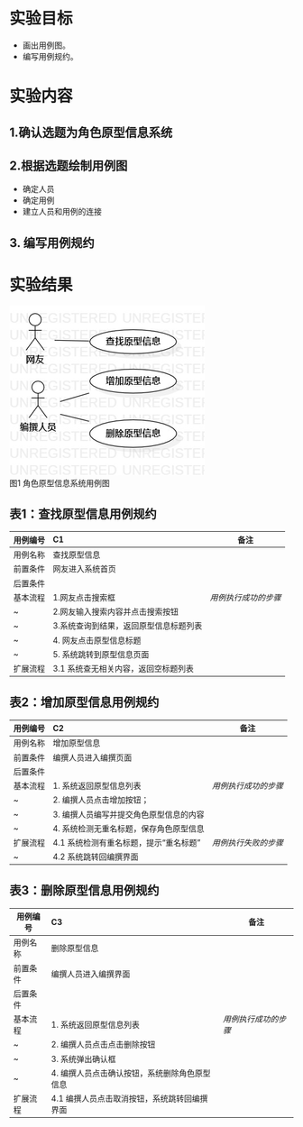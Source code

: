 # 实验目标
- 画出用例图。
- 编写用例规约。
# 实验内容
## 1.确认选题为角色原型信息系统
## 2.根据选题绘制用例图
- 确定人员
- 确定用例
- 建立人员和用例的连接
## 3. 编写用例规约
# 实验结果

 ![用例图](./UserCase2.jpg)  
 图1 角色原型信息系统用例图
 
 ## 表1：查找原型信息用例规约  

用例编号  | C1 | 备注  
-|:-|-  
用例名称  | 查找原型信息  |   
前置条件  | 网友进入系统首页    |  
后置条件  |  |   
基本流程  | 1.网友点击搜索框  |*用例执行成功的步骤*  
~| 2.网友输入搜索内容并点击搜索按钮  |
~| 3.系统查询到结果，返回原型信息标题列表   |   
~| 4. 网友点击原型信息标题  |   
~| 5. 系统跳转到原型信息页面  |   
扩展流程  | 3.1 系统查无相关内容，返回空标题列表 | 

## 表2：增加原型信息用例规约  

用例编号  | C2 | 备注  
-|:-|-  
用例名称  | 增加原型信息  |   
前置条件  | 编撰人员进入编撰页面    |    
后置条件  |      |  
基本流程  | 1. 系统返回原型信息列表  |*用例执行成功的步骤*  
~| 2. 编撰人员点击增加按钮；  |  
~| 3. 编撰人员编写并提交角色原型信息的内容  |   
~| 4. 系统检测无重名标题，保存角色原型信息  | 
扩展流程  | 4.1 系统检测有重名标题，提示“重名标题” | *用例执行失败的步骤*  
~| 4.2 系统跳转回编撰界面  | 



## 表3：删除原型信息用例规约

用例编号  | C3 | 备注  
-|:-|-  
用例名称  | 删除原型信息  |   
前置条件  | 编撰人员进入编撰界面    | 
后置条件  |      |   
基本流程  | 1. 系统返回原型信息列表  |*用例执行成功的步骤*  
~| 2. 编撰人员点击点击删除按钮  |   
~| 3. 系统弹出确认框  |
~| 4. 编撰人员点击确认按钮，系统删除角色原型信息  |   
扩展流程  | 4.1 编撰人员点击取消按钮，系统跳转回编撰界面 | 



